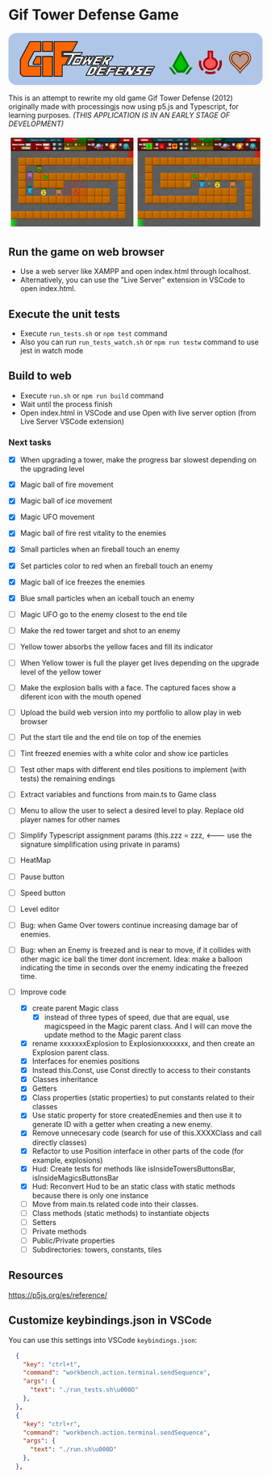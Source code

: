 # Gif Tower Defense Game

![git tower defense banner](https://github.com/darellanodev/gif-tower-defense/blob/main/img/github_readme/banner.png?raw=true)

This is an attempt to rewrite my old game Gif Tower Defense (2012) originally made with processingjs now using p5.js and Typescript, for learning purposes. _(THIS APPLICATION IS IN AN EARLY STAGE OF DEVELOPMENT)_

![git tower defense screenshots](https://github.com/darellanodev/gif-tower-defense/blob/main/img/github_readme/screenshots.png?raw=true)

## Run the game on web browser

- Use a web server like XAMPP and open index.html through localhost.
- Alternatively, you can use the "Live Server" extension in VSCode to open index.html.

## Execute the unit tests

- Execute `run_tests.sh` or `npm test` command
- Also you can run `run_tests_watch.sh` or `npm run testw` command to use jest in watch mode

## Build to web

- Execute `run.sh` or `npm run build` command
- Wait until the process finish
- Open index.html in VSCode and use Open with live server option (from Live Server VSCode extension)

### Next tasks

- [x] When upgrading a tower, make the progress bar slowest depending on the upgrading level
- [x] Magic ball of fire movement
- [x] Magic ball of ice movement
- [x] Magic UFO movement
- [x] Magic ball of fire rest vitality to the enemies
- [x] Small particles when an fireball touch an enemy
- [x] Set particles color to red when an fireball touch an enemy
- [x] Magic ball of ice freezes the enemies
- [x] Blue small particles when an iceball touch an enemy
- [ ] Magic UFO go to the enemy closest to the end tile
- [ ] Make the red tower target and shot to an enemy
- [ ] Yellow tower absorbs the yellow faces and fill its indicator
- [ ] When Yellow tower is full the player get lives depending on the upgrade level of the yellow tower
- [ ] Make the explosion balls with a face. The captured faces show a diferent icon with the mouth opened
- [ ] Upload the build web version into my portfolio to allow play in web browser
- [ ] Put the start tile and the end tile on top of the enemies

- [ ] Tint freezed enemies with a white color and show ice particles
- [ ] Test other maps with different end tiles positions to implement (with tests) the remaining endings
- [ ] Extract variables and functions from main.ts to Game class
- [ ] Menu to allow the user to select a desired level to play. Replace old player names for other names
- [ ] Simplify Typescript assignment params (this.zzz = zzz, <--- use the signature simplification using private in params)
- [ ] HeatMap
- [ ] Pause button
- [ ] Speed button
- [ ] Level editor

- [ ] Bug: when Game Over towers continue increasing damage bar of enemies.
- [ ] Bug: when an Enemy is freezed and is near to move, if it collides with other magic ice ball the timer dont increment. Idea: make a balloon indicating the time in seconds over the enemy indicating the freezed time.

- [ ] Improve code
  - [x] create parent Magic class
    - [x] instead of three types of speed, due that are equal, use magicspeed in the Magic parent class. And I will can move the update method to the Magic parent class
  - [x] rename xxxxxxxExplosion to Explosionxxxxxxx, and then create an Explosion parent class.
  - [x] Interfaces for enemies positions
  - [x] Instead this.Const, use Const directly to access to their constants
  - [x] Classes inheritance
  - [x] Getters
  - [x] Class properties (static properties) to put constants related to their classes
  - [x] Use static property for store createdEnemies and then use it to generate ID with a getter when creating a new enemy.
  - [x] Remove unnecesary code (search for use of this.XXXXClass and call directly classes)
  - [x] Refactor to use Position interface in other parts of the code (for example, explosions)
  - [x] Hud: Create tests for methods like isInsideTowersButtonsBar, isInsideMagicsButtonsBar
  - [x] Hud: Reconvert Hud to be an static class with static methods because there is only one instance
  - [ ] Move from main.ts related code into their classes.
  - [ ] Class methods (static methods) to instantiate objects
  - [ ] Setters
  - [ ] Private methods
  - [ ] Public/Private properties
  - [ ] Subdirectories: towers, constants, tiles

## Resources

<https://p5js.org/es/reference/>

## Customize keybindings.json in VSCode

You can use this settings into VSCode `keybindings.json`:

```json
  {
    "key": "ctrl+t",
    "command": "workbench.action.terminal.sendSequence",
    "args": {
      "text": "./run_tests.sh\u000D"
    },
  },
  {
    "key": "ctrl+r",
    "command": "workbench.action.terminal.sendSequence",
    "args": {
      "text": "./run.sh\u000D"
    },
  },
```
